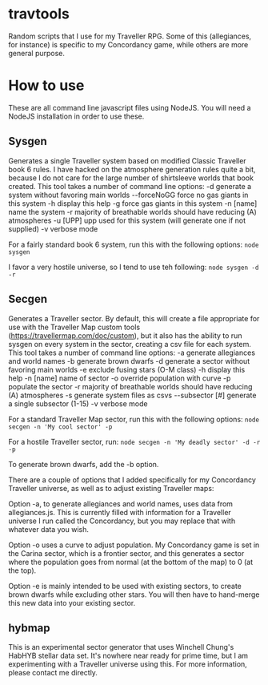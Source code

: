 # travtools
Random scripts that I use for my Traveller RPG. Some of this (allegiances, for instance) is specific to my Concordancy game, while others are more general purpose.

# How to use
These are all command line javascript files using NodeJS. You will need a NodeJS installation in order to use these.

## Sysgen
Generates a single Traveller system based on modified Classic Traveller book 6 rules. I have hacked on the atmosphere generation rules quite a bit, because I do not care for the large number of shirtsleeve worlds that book created. This tool takes a number of command line options:
-d          generate a system without favoring main worlds
--forceNoGG force no gas giants in this system
-h          display this help
-g          force gas giants in this system
-n [name]   name the system
-r          majority of breathable worlds should have reducing (A) atmospheres
-u [UPP]    upp used for this system (will generate one if not supplied)
-v          verbose mode

For a fairly standard book 6 system, run this with the following options:
`node sysgen`

I favor a very hostile universe, so I tend to use teh following:
`node sysgen -d -r`

## Secgen
Generates a Traveller sector. By default, this will create a file appropriate for use with the Traveller Map custom tools (https://travellermap.com/doc/custom), but it also has the ability to run sysgen on every system in the sector, creating a csv file for each system. This tool takes a number of command line options:
-a              generate allegiances and world names
-b              generate brown dwarfs
-d              generate a sector without favoring main worlds
-e              exclude fusing stars (O-M class)
-h              display this help
-n [name]       name of sector
-o              override population with curve
-p              populate the sector
-r              majority of breathable worlds should have reducing (A) atmospheres
-s              generate system files as csvs
--subsector [#] generate a single subsector (1-15)
-v              verbose mode

For a standard Traveller Map sector, run this with the following options:
`node secgen -n 'My cool sector' -p`

For a hostile Traveller sector, run:
`node secgen -n 'My deadly sector' -d -r -p`

To generate brown dwarfs, add the -b option.

There are a couple of options that I added specifically for my Concordancy Traveller universe, as well as to adjust existing Traveller maps:

Option -a, to generate allegiances and world names, uses data from allegiances.js. This is currently filled with information for a Traveller universe I run called the Concordancy, but you may replace that with whatever data you wish.

Option -o uses a curve to adjust population. My Concordancy game is set in the Carina sector, which is a frontier sector, and this generates a sector where the population goes from normal (at the bottom of the map) to 0 (at the top).

Option -e is mainly intended to be used with existing sectors, to create brown dwarfs while excluding other stars. You will then have to hand-merge this new data into your existing sector.

## hybmap

This is an experimental sector generator that uses Winchell Chung's HabHYB stellar data set. It's nowhere near ready for prime time, but I am experimenting with a Traveller universe using this. For more information, please contact me directly.